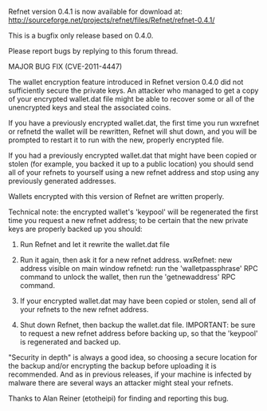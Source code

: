 Refnet version 0.4.1 is now available for download at:
http://sourceforge.net/projects/refnet/files/Refnet/refnet-0.4.1/

This is a bugfix only release based on 0.4.0.

Please report bugs by replying to this forum thread.

MAJOR BUG FIX  (CVE-2011-4447)

The wallet encryption feature introduced in Refnet version 0.4.0 did not sufficiently secure the private keys. An attacker who
managed to get a copy of your encrypted wallet.dat file might be able to recover some or all of the unencrypted keys and steal the
associated coins.

If you have a previously encrypted wallet.dat, the first time you run wxrefnet or refnetd the wallet will be rewritten, Refnet will
shut down, and you will be prompted to restart it to run with the new, properly encrypted file.

If you had a previously encrypted wallet.dat that might have been copied or stolen (for example, you backed it up to a public
location) you should send all of your refnets to yourself using a new refnet address and stop using any previously generated addresses.

Wallets encrypted with this version of Refnet are written properly.

Technical note: the encrypted wallet's 'keypool' will be regenerated the first time you request a new refnet address; to be certain that the
new private keys are properly backed up you should:

1. Run Refnet and let it rewrite the wallet.dat file

2. Run it again, then ask it for a new refnet address.
wxRefnet: new address visible on main window
refnetd: run the 'walletpassphrase' RPC command to unlock the wallet,  then run the 'getnewaddress' RPC command.

3. If your encrypted wallet.dat may have been copied or stolen, send all of your refnets to the new refnet address.

4. Shut down Refnet, then backup the wallet.dat file.
IMPORTANT: be sure to request a new refnet address before backing up, so that the 'keypool' is regenerated and backed up.

"Security in depth" is always a good idea, so choosing a secure location for the backup and/or encrypting the backup before uploading it is recommended. And as in previous releases, if your machine is infected by malware there are several ways an attacker might steal your refnets.

Thanks to Alan Reiner (etotheipi) for finding and reporting this bug.
